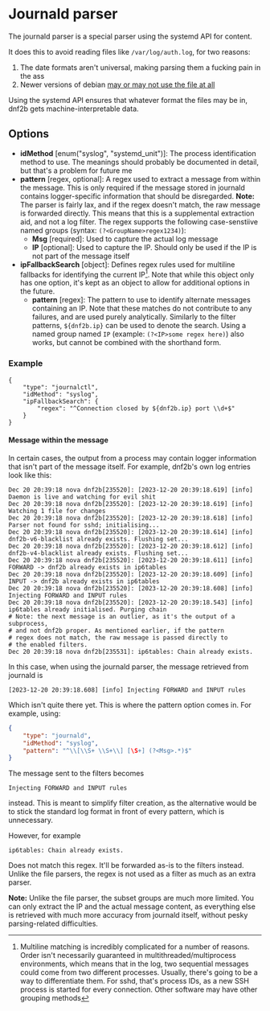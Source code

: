 # Journald parser

The journald parser is a special parser using the systemd API for content.

It does this to avoid reading files like `/var/log/auth.log`, for two reasons:
1. The date formats aren't universal, making parsing them a fucking pain in the ass
2. Newer versions of debian [may or may not use the file at all](https://github.com/fail2ban/fail2ban/issues/3645)

Using the systemd API ensures that whatever format the files may be in, dnf2b gets machine-interpretable data.

## Options

* **idMethod** [enum("syslog", "systemd_unit")]: The process identification method to use. The meanings should probably be documented in detail, but that's a problem for future me
* **pattern** [regex, optional]: A regex used to extract a message from within the message. This is only required if the message stored in journald contains logger-specific information that should be disregarded. **Note:** The parser is fairly lax, and if the regex doesn't match, the raw message is forwarded directly. This means that this is a supplemental extraction aid, and not a log filter. The regex supports the following case-senstiive named groups (syntax: `(?<GroupName>regex1234)`):
    * **Msg** [required]: Used to capture the actual log message
    * **IP** [optional]: Used to capture the IP. Should only be used if the IP is not part of the message itself
* **ipFallbackSearch** [object]: Defines regex rules used for multiline fallbacks for identifying the current IP[^1]. Note that while this object only has one option, it's kept as an object to allow for additional options in the future.
    * **pattern** [regex]: The pattern to use to identify alternate messages containing an IP. Note that these matches do not contribute to any  failures, and are used purely analytically. Similarly to the filter patterns, `${dnf2b.ip}` can be used to denote the search. Using a named group named `IP` (example: `(?<IP>some regex here)`) also works, but cannot be combined with the shorthand form.


### Example
```
{
    "type": "journalctl",
    "idMethod": "syslog",
    "ipFallbackSearch": {
        "regex": "^Connection closed by ${dnf2b.ip} port \\d+$"
    }
}
```

#### Message within the message

In certain cases, the output from a process may contain logger information that isn't part of the message itself. For example, dnf2b's own log entries look like this:
```
Dec 20 20:39:18 nova dnf2b[235520]: [2023-12-20 20:39:18.619] [info] Daemon is live and watching for evil shit
Dec 20 20:39:18 nova dnf2b[235520]: [2023-12-20 20:39:18.619] [info] Watching 1 file for changes
Dec 20 20:39:18 nova dnf2b[235520]: [2023-12-20 20:39:18.618] [info] Parser not found for sshd; initialising...
Dec 20 20:39:18 nova dnf2b[235520]: [2023-12-20 20:39:18.614] [info] dnf2b-v6-blacklist already exists. Flushing set...
Dec 20 20:39:18 nova dnf2b[235520]: [2023-12-20 20:39:18.612] [info] dnf2b-v4-blacklist already exists. Flushing set...
Dec 20 20:39:18 nova dnf2b[235520]: [2023-12-20 20:39:18.611] [info] FORWARD -> dnf2b already exists in ip6tables
Dec 20 20:39:18 nova dnf2b[235520]: [2023-12-20 20:39:18.609] [info] INPUT -> dnf2b already exists in ip6tables
Dec 20 20:39:18 nova dnf2b[235520]: [2023-12-20 20:39:18.608] [info] Injecting FORWARD and INPUT rules
Dec 20 20:39:18 nova dnf2b[235520]: [2023-12-20 20:39:18.543] [info] ip6tables already initialised. Purging chain
# Note: the next message is an outlier, as it's the output of a subprocess,
# and not dnf2b proper. As mentioned earlier, if the pattern 
# regex does not match, the raw message is passed directly to
# the enabled filters.
Dec 20 20:39:18 nova dnf2b[235531]: ip6tables: Chain already exists.
```

In this case, when using the journald parser, the message retrieved from journald is
```
[2023-12-20 20:39:18.608] [info] Injecting FORWARD and INPUT rules
```

Which isn't quite there yet. This is where the pattern option comes in. For example, using:
```json
{
    "type": "journald",
    "idMethod": "syslog",
    "pattern": "^\\[\\S+ \\S+\\] [\S+] (?<Msg>.*)$"
}
```

The message sent to the filters becomes
```
Injecting FORWARD and INPUT rules
```
instead. This is meant to simplify filter creation, as the alternative would be to stick the standard log format in front of every pattern, which is unnecessary.

However, for example
```
ip6tables: Chain already exists.
```
Does not match this regex. It'll be forwarded as-is to the filters instead. Unlike the file parsers, the regex is not used as a filter as much as an extra parser.

**Note:** Unlike the file parser, the subset groups are much more limited. You can only extract the IP and the actual message content, as everything else is retrieved with much more accuracy from journald itself, without pesky parsing-related difficulties.

[^1]: Multiline matching is incredibly complicated for a number of reasons. Order isn't necessarily guaranteed in multithreaded/multiprocess environments, which means that in the log, two sequential messages could come from two different processes. Usually, there's going to be a way to differentiate them. For sshd, that's process IDs, as a new SSH process is started for every connection. Other software may have other grouping methods
